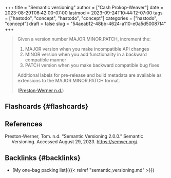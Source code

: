 +++
title = "Semantic versioning"
author = ["Cash Prokop-Weaver"]
date = 2023-08-29T06:42:00-07:00
lastmod = 2023-09-24T10:44:12-07:00
tags = ["hastodo", "concept", "hastodo", "concept"]
categories = ["hastodo", "concept"]
draft = false
slug = "54aeab12-48bb-4624-a110-e0a5d50087f4"
+++

> Given a version number MAJOR.MINOR.PATCH, increment the:
>
> 1.  MAJOR version when you make incompatible API changes
> 2.  MINOR version when you add functionality in a backward compatible manner
> 3.  PATCH version when you make backward compatible bug fixes
>
> Additional labels for pre-release and build metadata are available as extensions to the MAJOR.MINOR.PATCH format.
>
> (<a href="#citeproc_bib_item_1">Preston-Werner n.d.</a>)


## Flashcards {#flashcards}

## References

<style>.csl-entry{text-indent: -1.5em; margin-left: 1.5em;}</style><div class="csl-bib-body">
  <div class="csl-entry"><a id="citeproc_bib_item_1"></a>Preston-Werner, Tom. n.d. “Semantic Versioning 2.0.0.” Semantic Versioning. Accessed August 29, 2023. <a href="https://semver.org/">https://semver.org/</a>.</div>
</div>


## Backlinks {#backlinks}

-   [My one-bag packing list]({{< relref "semantic_versioning.md" >}})
